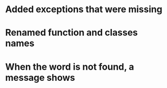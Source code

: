 # Added exceptions that were missing
# Renamed function and classes names
# When the word is not found, a message shows
